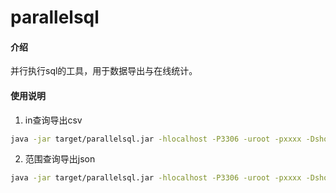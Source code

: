 # parallelsql

#### 介绍
并行执行sql的工具，用于数据导出与在线统计。

#### 使用说明

1.  in查询导出csv
```bash
java -jar target/parallelsql.jar -hlocalhost -P3306 -uroot -pxxxx -Dshop --sql "select * from order where (order_id,user_id) in (#{in})" --inFile "C:\infile.txt" --batchSize 10 -v -k -r -o temp.csv
```
2.  范围查询导出json
```bash
java -jar target/parallelsql.jar -hlocalhost -P3306 -uroot -pxxxx -Dshop --sql "select * from order where add_time >= #{start} and add_time < #{end} limit 1" --rangeStart 1610087881 --rangeEnd 1610141407 --rangeSpan 10000 -v -k -r -o temp.json
```

